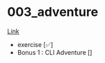 # 003_adventure

[Link](https://courses.calhoun.io/lessons/les_goph_06)

- exercise [✅]
- Bonus 1 : CLI Adventure []
